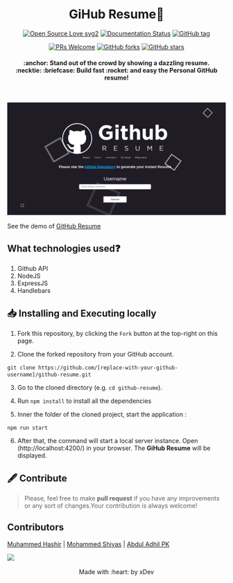 <h1 align="center">
  <br>
  GiHub Resume📃
  <br>
</h1>
<div align="center">
  
[![Open Source Love svg2](https://badges.frapsoft.com/os/v2/open-source.svg?v=103)](https://github.com/hashirpm/github-resume/graphs/contributors)  [![Documentation Status](https://readthedocs.org/projects/ansicolortags/badge/?version=latest)](https://github.com/hashirpm/github-resume/wiki) [![GitHub tag](https://img.shields.io/github/tag/guilhermeborgesbastos/live-resume.svg)](https://github.com/hashirpm/github-resume/tags/)

[![PRs Welcome](https://img.shields.io/badge/PRs-welcome-brightgreen.svg?style=flat-square)](http://makeapullrequest.com)  [![GitHub forks](https://img.shields.io/github/forks/hashirpm/github-resume.svg?style=social&label=Fork&maxAge=259100)](https://github.com/hashirpm/github-resume/network/) [![GitHub stars](https://img.shields.io/github/stars/hashirpm/github-resume.svg?style=social&label=Star&maxAge=259100)](https://github.com/hashirpm/github-resume/stargazers/)

</div>
</div>

<h4 align="center">
:anchor: Stand out of the crowd by showing a dazzling resume.
  <br>:necktie: :briefcase: Build fast :rocket: and easy the Personal GitHub resume!
</h4>

<div>
<br>


![](./docs/resume_demo.png)
	
See the demo of [GitHub Resume](https://gresume.herokuapp.com/)


## What technologies used❓
1. Github API
2. NodeJS
3. ExpressJS
4. Handlebars
	
## 📥 Installing and Executing locally


1. Fork this repository, by clicking the `Fork` button at the top-right on this page.
	
2. Clone the forked repository from your GitHub account.
```
git clone https://github.com/[replace-with-your-github-username]/github-resume.git
```

3. Go to the cloned directory (e.g. `cd github-resume`).

4. Run ```npm install``` to install all the dependencies


5. Inner the folder of the cloned project, start the application : 
```
npm run start
```
6. After that, the command will start a local server instance. Open (http://localhost:4200/) in your browser. The **GiHub Resume** will be displayed.

## 🖋 Contribute
	
> Please, feel free to make **pull request** if you have any improvements or any sort of changes.Your contribution is always welcome!
	
	


## Contributors
[Muhammed Hashir](https://github.com/hashirpm) | [Mohammed Shiyas](https://github.com/shiyasmohd) | [Abdul Adhil PK](https://github.com/adhilcodes)

<a>
	<img src="https://contrib.rocks/image?repo=hashirpm/github-resume" />
</a>

<p align="center">
	Made with :heart: by xDev
</p>
	
